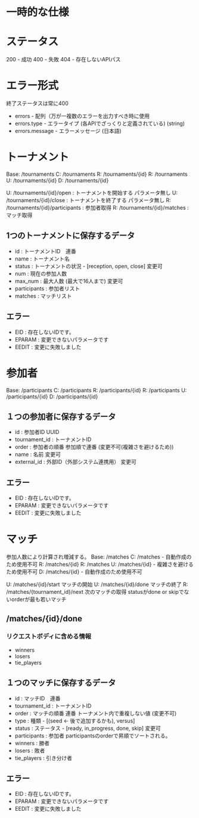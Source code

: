 
# 一時的な仕様

# ステータス
 200 - 成功
 400 - 失敗
 404 - 存在しないAPIパス

# エラー形式
 終了ステータスは常に400
 * errors - 配列（万が一複数のエラーを出力すべき時に使用
 * errors.type - エラータイプ (各APIでざっくりと定義されている) (string)
 * errors.message - エラーメッセージ (日本語)

# トーナメント
 Base: /tournaments
 C: /tournaments
 R: /tournaments/{id}
 R: /tournaments
 U: /tournaments/{id}
 D: /tournaments/{id}
 
 U: /tournaments/{id}/open : トーナメントを開始する パラメータ無し
 U: /tournaments/{id}/close : トーナメントを終了する パラメータ無し
 R: /tournaments/{id}/participants : 参加者取得
 R: /tournaments/{id}/matches : マッチ取得

## 1つのトーナメントに保存するデータ
 * id : トーナメントID　連番
 * name : トーナメント名
 * status : トーナメントの状況 - [reception, open, close] 変更可
 * num : 現在の参加人数
 * max_num : 最大人数 (最大で16人まで) 変更可
 * participants : 参加者リスト
 * matches : マッチリスト

 ## エラー
 * EID : 存在しないIDです。
 * EPARAM : 変更できないパラメータです 
 * EEDIT : 変更に失敗しました

# 参加者
 Base: /participants
 C: /participants
 R: /participants/{id}
 R: /participants
 U: /participants/{id}
 D: /participants/{id}

## １つの参加者に保存するデータ
 * id : 参加者ID UUID
 * tournament_id : トーナメントID
 * order : 参加者の順番 参加順で連番 (変更不可(複雑さを避けるため))
 * name : 名前 変更可
 * external_id : 外部ID（外部システム連携用） 変更可

 ## エラー
 * EID : 存在しないIDです。
 * EPARAM : 変更できないパラメータです 
 * EEDIT : 変更に失敗しました

# マッチ
 参加人数により計算され増減する。
 Base: /matches
 C: /matches - 自動作成のため使用不可
 R: /matches/{id}
 R: /matches
 U: /matches/{id} - 複雑さを避けるため使用不可
 D: /matches/{id} - 自動作成のため使用不可

 U: /matches/{id}/start マッチの開始
 U: /matches/{id}/done マッチの終了
 R: /matches/{tournament_id}/next 次のマッチの取得 statusがdone or skipでないorderが最も若いマッチ

## /matches/{id}/done
### リクエストボディに含める情報
 * winners
 * losers
 * tie_players

## １つのマッチに保存するデータ
 * id : マッチID　連番
 * tournament_id : トーナメントID
 * order : マッチの順番 連番 トーナメント内で重複しない値 (変更不可)
 * type : 種類 - [(seed <- 後で追加するかも), versus]
 * status : ステータス - [ready, in_progress, done, skip] 変更可
 * participants : 参加者 participantsのorderで昇順でソートされる。
 * winners : 勝者
 * losers : 敗者
 * tie_players : 引き分け者
 
## エラー
 * EID : 存在しないIDです。
 * EPARAM : 変更できないパラメータです 
 * EEDIT : 変更に失敗しました
